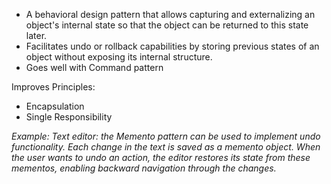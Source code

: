 - A behavioral design pattern that allows capturing and externalizing an object's internal state so that the object can be returned to this state later.
- Facilitates undo or rollback capabilities by storing previous states of an object without exposing its internal structure.
- Goes well with Command pattern

Improves Principles:
- Encapsulation
- Single Responsibility

*Example: Text editor: the Memento pattern can be used to implement undo functionality. Each change in the text is saved as a memento object. When the user wants to undo an action, the editor restores its state from these mementos, enabling backward navigation through the changes.*